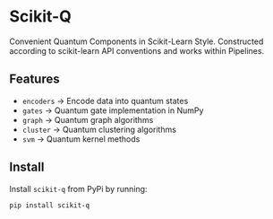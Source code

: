 # Scikit-Q

Convenient Quantum Components in Scikit-Learn Style. Constructed according to scikit-learn API conventions and works within Pipelines. 

## Features

- `encoders` -> Encode data into quantum states
- `gates` -> Quantum gate implementation in NumPy
- `graph` -> Quantum graph algorithms
- `cluster` -> Quantum clustering algorithms
- `svm` -> Quantum kernel methods 



## Install

Install `scikit-q` from PyPi by running:

```bash
pip install scikit-q
```
